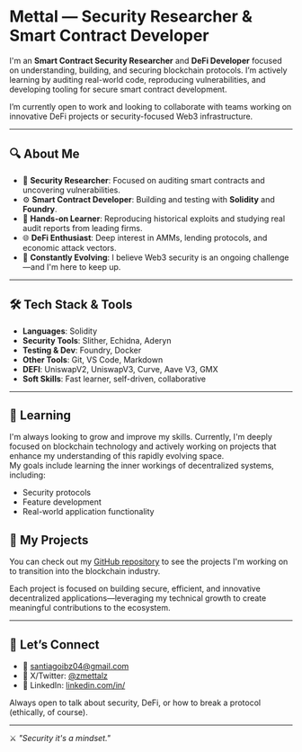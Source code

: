 #  Mettal — Security Researcher & Smart Contract Developer

I'm an **Smart Contract Security Researcher** and **DeFi Developer** focused on understanding, building, and securing blockchain protocols. I’m actively learning by auditing real-world code, reproducing vulnerabilities, and developing tooling for secure smart contract development.

I’m currently open to work and looking to collaborate with teams working on innovative DeFi projects or security-focused Web3 infrastructure.

---

## 🔍 About Me

- 🔐 **Security Researcher**: Focused on auditing smart contracts and uncovering vulnerabilities.
- ⚙️ **Smart Contract Developer**: Building and testing with **Solidity** and **Foundry**.
- 🔬 **Hands-on Learner**: Reproducing historical exploits and studying real audit reports from leading firms.
- 🌐 **DeFi Enthusiast**: Deep interest in AMMs, lending protocols, and economic attack vectors.
- 🧠 **Constantly Evolving**: I believe Web3 security is an ongoing challenge—and I'm here to keep up.

---

## 🛠️ Tech Stack & Tools

- **Languages**: Solidity  
- **Security Tools**: Slither, Echidna, Aderyn  
- **Testing & Dev**: Foundry, Docker  
- **Other Tools**: Git, VS Code, Markdown  
- **DEFI**: UniswapV2, UniswapV3, Curve, Aave V3, GMX
- **Soft Skills**: Fast learner, self-driven, collaborative

---
## 🌱 Learning

I'm always looking to grow and improve my skills. Currently, I'm deeply focused on blockchain technology and actively working on projects that enhance my understanding of this rapidly evolving space.  
My goals include learning the inner workings of decentralized systems, including:

- Security protocols  
- Feature development  
- Real-world application functionality  

## 🚀 My Projects

You can check out my [GitHub repository](https://github.com/santiagoib?tab=repositories) to see the projects I'm working on to transition into the blockchain industry.

Each project is focused on building secure, efficient, and innovative decentralized applications—leveraging my technical growth to create meaningful contributions to the ecosystem.

---

## 🤝 Let’s Connect

- 📧 santiagoibz04@gmail.com  
- 🧠 X/Twitter: [@zmettalz](https://twitter.com/zmettalz)  
- 🔗 LinkedIn: [linkedin.com/in/](https://linkedin.com/in/)

Always open to talk about security, DeFi, or how to break a protocol (ethically, of course).

---

⚔️ _"Security it's a mindset."_  
